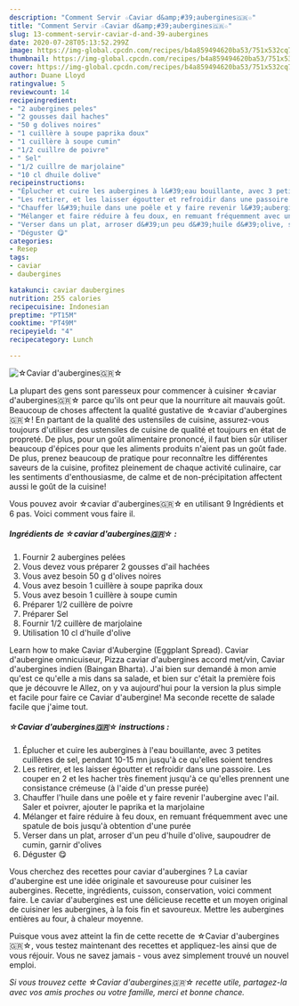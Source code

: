 ```yaml
---
description: "Comment Servir ☆Caviar d&amp;#39;aubergines🇬🇷☆"
title: "Comment Servir ☆Caviar d&amp;#39;aubergines🇬🇷☆"
slug: 13-comment-servir-caviar-d-and-39-aubergines
date: 2020-07-28T05:13:52.299Z
image: https://img-global.cpcdn.com/recipes/b4a859494620ba53/751x532cq70/☆caviar-daubergines🇬🇷☆-photo-principale-de-la-recette.jpg
thumbnail: https://img-global.cpcdn.com/recipes/b4a859494620ba53/751x532cq70/☆caviar-daubergines🇬🇷☆-photo-principale-de-la-recette.jpg
cover: https://img-global.cpcdn.com/recipes/b4a859494620ba53/751x532cq70/☆caviar-daubergines🇬🇷☆-photo-principale-de-la-recette.jpg
author: Duane Lloyd
ratingvalue: 5
reviewcount: 14
recipeingredient:
- "2 aubergines peles"
- "2 gousses dail haches"
- "50 g dolives noires"
- "1 cuillère à soupe paprika doux"
- "1 cuillère à soupe cumin"
- "1/2 cuillre de poivre"
- " Sel"
- "1/2 cuillre de marjolaine"
- "10 cl dhuile dolive"
recipeinstructions:
- "Éplucher et cuire les aubergines à l&#39;eau bouillante, avec 3 petites cuillères de sel, pendant 10-15 mn jusqu&#39;à ce qu&#39;elles soient tendres"
- "Les retirer, et les laisser égoutter et refroidir dans une passoire. Les couper en 2 et les hacher très finement jusqu&#39;à ce qu&#39;elles prennent une consistance crémeuse (à l&#39;aide d&#39;un presse purée)"
- "Chauffer l&#39;huile dans une poêle et y faire revenir l&#39;aubergine avec l&#39;ail. Saler et poivrer, ajouter le paprika et la marjolaine"
- "Mélanger et faire réduire à feu doux, en remuant fréquemment avec une spatule de bois jusqu&#39;à obtention d&#39;une purée"
- "Verser dans un plat, arroser d&#39;un peu d&#39;huile d&#39;olive, saupoudrer de cumin, garnir d&#39;olives"
- "Déguster 😋"
categories:
- Resep
tags:
- caviar
- daubergines

katakunci: caviar daubergines 
nutrition: 255 calories
recipecuisine: Indonesian
preptime: "PT15M"
cooktime: "PT49M"
recipeyield: "4"
recipecategory: Lunch

---
```



![☆Caviar d&#39;aubergines🇬🇷☆](https://img-global.cpcdn.com/recipes/b4a859494620ba53/751x532cq70/☆caviar-daubergines🇬🇷☆-photo-principale-de-la-recette.jpg)

La plupart des gens sont paresseux pour commencer à cuisiner ☆caviar d&#39;aubergines🇬🇷☆ parce qu'ils ont peur que la nourriture ait mauvais goût. Beaucoup de choses affectent la qualité gustative de ☆caviar d&#39;aubergines🇬🇷☆! En partant de la qualité des ustensiles de cuisine, assurez-vous toujours d'utiliser des ustensiles de cuisine de qualité et toujours en état de propreté. De plus, pour un goût alimentaire prononcé, il faut bien sûr utiliser beaucoup d'épices pour que les aliments produits n'aient pas un goût fade. De plus, prenez beaucoup de pratique pour reconnaître les différentes saveurs de la cuisine, profitez pleinement de chaque activité culinaire, car les sentiments d'enthousiasme, de calme et de non-précipitation affectent aussi le goût de la cuisine!

<!--inarticleads1-->

Vous pouvez avoir ☆caviar d&#39;aubergines🇬🇷☆ en utilisant 9 Ingrédients et 6 pas. Voici comment vous faire il.

##### Ingrédients de ☆caviar d&#39;aubergines🇬🇷☆ :

1. Fournir 2 aubergines pelées
1. Vous devez vous préparer 2 gousses d&#39;ail hachées
1. Vous avez besoin 50 g d&#39;olives noires
1. Vous avez besoin 1 cuillère à soupe paprika doux
1. Vous avez besoin 1 cuillère à soupe cumin
1. Préparer 1/2 cuillère de poivre
1. Préparer  Sel
1. Fournir 1/2 cuillère de marjolaine
1. Utilisation 10 cl d&#39;huile d&#39;olive


Learn how to make Caviar d&#39;Aubergine (Eggplant Spread). Caviar d&#39;aubergine omnicuiseur, Pizza caviar d&#39;aubergines accord met/vin, Caviar d&#39;aubergines indien (Baingan Bharta). J&#39;ai bien sur demandé à mon amie qu&#39;est ce qu&#39;elle a mis dans sa salade, et bien sur c&#39;était la première fois que je découvre le Allez, on y va aujourd&#39;hui pour la version la plus simple et facile pour faire ce Caviar d&#39;aubergine! Ma seconde recette de salade facile que j&#39;aime tout. 

<!--inarticleads2-->

##### ☆Caviar d&#39;aubergines🇬🇷☆ instructions :

1. Éplucher et cuire les aubergines à l&#39;eau bouillante, avec 3 petites cuillères de sel, pendant 10-15 mn jusqu&#39;à ce qu&#39;elles soient tendres
1. Les retirer, et les laisser égoutter et refroidir dans une passoire. Les couper en 2 et les hacher très finement jusqu&#39;à ce qu&#39;elles prennent une consistance crémeuse (à l&#39;aide d&#39;un presse purée)
1. Chauffer l&#39;huile dans une poêle et y faire revenir l&#39;aubergine avec l&#39;ail. Saler et poivrer, ajouter le paprika et la marjolaine
1. Mélanger et faire réduire à feu doux, en remuant fréquemment avec une spatule de bois jusqu&#39;à obtention d&#39;une purée
1. Verser dans un plat, arroser d&#39;un peu d&#39;huile d&#39;olive, saupoudrer de cumin, garnir d&#39;olives
1. Déguster 😋


Vous cherchez des recettes pour caviar d&#39;aubergines ? La caviar d&#39;aubergine est une idée originale et savoureuse pour cuisiner les aubergines. Recette, ingrédients, cuisson, conservation, voici comment faire. Le caviar d&#39;aubergines est une délicieuse recette et un moyen original de cuisiner les aubergines, à la fois fin et savoureux. Mettre les aubergines entières au four, à chaleur moyenne. 

<!--inarticleads1-->

<p>
Puisque vous avez atteint la fin de cette recette de ☆Caviar d&#39;aubergines🇬🇷☆, vous testez maintenant des recettes et appliquez-les ainsi que de vous réjouir. Vous ne savez jamais - vous avez simplement trouvé un nouvel emploi.
</p>

<p>
<i>Si vous trouvez cette ☆Caviar d&#39;aubergines🇬🇷☆ recette utile, partagez-la avec vos amis proches ou votre famille, merci et bonne chance.</i>
</p>
